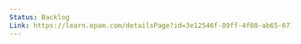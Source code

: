 ```yaml
---
Status: Backlog
Link: https://learn.epam.com/detailsPage?id=3e12546f-89ff-4f08-ab65-671c202b6e9a
---
```

